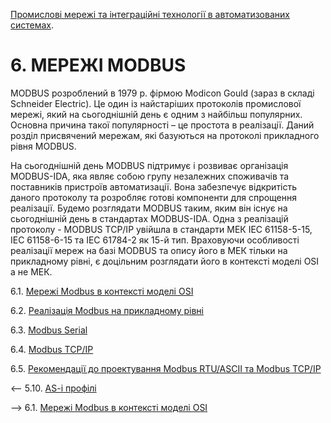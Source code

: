 [Промислові мережі та інтеграційні технології в автоматизованих системах](README.md).

# 6. МЕРЕЖІ MODBUS

MODBUS розроблений в 1979 р. фірмою Modicon Gould (зараз в складі Schneider Electric). Це один із найстаріших протоколів промислової мережі, який на сьогоднішній день є одним з найбільш популярних. Основна причина такої популярності – це простота в реалізації. Даний розділ присвячений мережам, які базуються на протоколі прикладного рівня MODBUS. 

На сьогоднішній день MODBUS підтримує і розвиває організація MODBUS-IDA, яка являє собою групу незалежних споживачів та поставників пристроїв автоматизації. Вона забезпечує відкритість даного протоколу та розробляє готові компоненти для спрощення реалізації. Будемо розглядати MODBUS таким, яким він існує на сьогоднішній день в стандартах MODBUS-IDA. Одна з реалізацій протоколу - MODBUS TCP/IP увійшла в стандарти МЕК IEC 61158-5-15, IEC 61158-6-15 та IEC 61784-2 як 15-й тип. Враховуючи особливості реалізації мереж на базі MODBUS та опису його в МЕК тільки на прикладному рівні, є доцільним розглядати його в контексті моделі OSI а не МЕК. 

6.1. [Мережі Modbus в контексті моделі OSI](6_1.md) 

6.2. [Реалізація Modbus на прикладному рівні](6_2.md) 

6.3. [Modbus Serial](6_3.md) 

6.4. [Modbus TCP/IP](6_4.md) 

6.5. [Рекомендації до проектування Modbus RTU/ASCII та Modbus TCP/IP](6_5.md)



<-- 5.10. [AS-i профілі](5_10.md)

--> 6.1. [Мережі Modbus в контексті моделі OSI](6_1.md) 